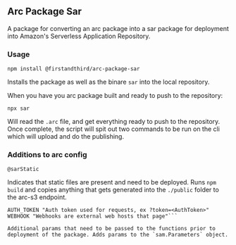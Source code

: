 ## Arc Package Sar

A package for converting an arc package into a sar package for deployment into Amazon's Serverless Application Repository.

### Usage

```npm install @firstandthird/arc-package-sar```

Installs the package as well as the binare `sar` into the local repository.

When you have you arc package built and ready to push to the repository:

```npx sar```

Will read the `.arc` file, and get everything ready to push to the repository. Once complete, the script will spit out two commands to be run on the cli which will upload and do the publishing.


### Additions to arc config

`@sarStatic`

Indicates that static files are present and need to be deployed. Runs `npm build` and copies anything that gets generated into the `./public` folder to the arc-s3 endpoint.

```@sarParams
AUTH_TOKEN "Auth token used for requests, ex ?token=<AuthToken>"
WEBHOOK "Webhooks are external web hosts that page"```

Additional params that need to be passed to the functions prior to deployment of the package. Adds params to the `sam.Parameters` object.